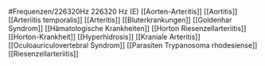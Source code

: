 #Frequenzen/226320Hz
226320 Hz (E)
[[Aorten-Arteritis]]
[[Aortitis]]
[[Arteriitis temporalis]]
[[Arteritis]]
[[Bluterkrankungen]]
[[Goldenhar Syndrom]]
[[Hämatologische Krankheiten]]
[[Horton Riesenzellarteriitis]]
[[Horton-Krankheit]]
[[Hyperhidrosis]]
[[Kraniale Arteritis]]
[[Oculoauriculovertebral Syndrom]]
[[Parasiten Trypanosoma rhodesiense]]
[[Riesenzellarteriitis]]